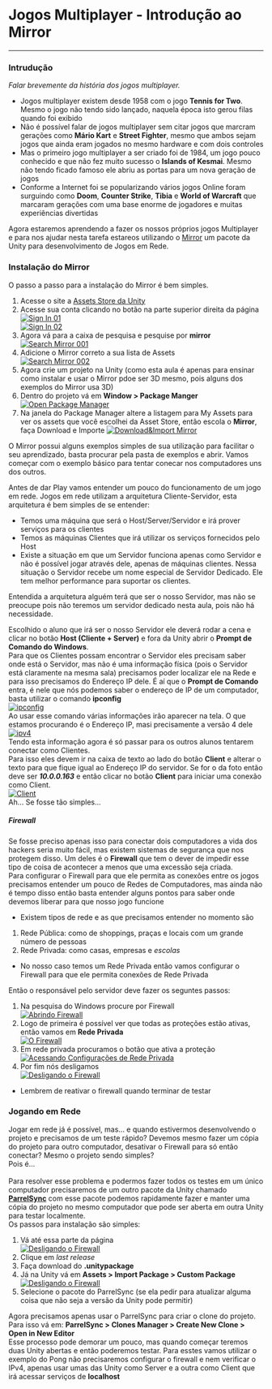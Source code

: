 # Jogos Multiplayer - Introdução ao Mirror
------------
### Intrudução
*Falar brevemente da história dos jogos multiplayer.*
* Jogos multiplayer existem desde 1958 com o jogo **Tennis for Two**. Mesmo o jogo não tendo sido lançado, naquela época isto gerou filas quando foi exibido
* Não é possível falar de jogos multiplayer sem citar jogos que marcram gerações como **Mário Kart** e **Street Fighter**, mesmo que ambos sejam jogos que ainda eram jogados no mesmo hardware e com dois controles
* Mas o primeiro jogo multiplayer a ser criado foi de 1984, um jogo pouco conhecido e que não fez muito sucesso o **Islands of Kesmai**. Mesmo não tendo ficado famoso ele abriu as portas para um nova geração de jogos
* Conforme a Internet foi se popularizando vários jogos Online foram surguindo como **Doom**, **Counter Strike**, **Tibia** e **World of Warcraft** que marcaram gerações com uma base enorme de jogadores e muitas experiências divertidas

Agora estaremos aprendendo a fazer os nossos próprios jogos Multiplayer e para nos ajudar nesta tarefa estareos utilizando o [Mirror](https://assetstore.unity.com/packages/tools/network/mirror-129321 "Mirror") um pacote da Unity para desenvolvimento de Jogos em Rede.

### Instalação do Mirror
O passo a passo para a instalação do Mirror é bem simples.
1. Acesse o site a [Assets Store da Unity](https://assetstore.unity.com/ "Assets Store da Unity")
2. Acesse sua conta clicando no botão na parte superior direita da página<br>
[![Sign In 01](https://github.com/VictorSG-Maceio/AulasExpertGames-v2/blob/main/Lesson1/Screenshots/001.png "Sign In 01")](https://github.com/VictorSG-Maceio/AulasExpertGames-v2/blob/main/Lesson1/Screenshots/001.png "Sign In 01")<br>
[![Sign In 02](https://github.com/VictorSG-Maceio/AulasExpertGames-v2/blob/main/Lesson1/Screenshots/002.png "Sign In 02")](https://github.com/VictorSG-Maceio/AulasExpertGames-v2/blob/main/Lesson1/Screenshots/002.png "Sign In 02")
3. Agora vá para a caixa de pesquisa e pesquise por **mirror** <br>
[![Search Mirror 001](https://github.com/VictorSG-Maceio/AulasExpertGames-v2/blob/main/Lesson1/Screenshots/003.png "Search Mirror 001")](https://github.com/VictorSG-Maceio/AulasExpertGames-v2/blob/main/Lesson1/Screenshots/003.png "Search Mirror 001")
4. Adicione o Mirror correto a sua lista de Assets <br>
[![Search Mirror 002](https://github.com/VictorSG-Maceio/AulasExpertGames-v2/blob/main/Lesson1/Screenshots/004.png "Search Mirror 002")](https://github.com/VictorSG-Maceio/AulasExpertGames-v2/blob/main/Lesson1/Screenshots/004.png "Search Mirror 002")
5. Agora crie um projeto na Unity (como esta aula é apenas para ensinar como instalar e usar o Mirror pdoe ser 3D mesmo, pois alguns dos exemplos do Mirror usa 3D)
6. Dentro do projeto vá em **Window > Package Manger**<br>
[![Open Package Manager](https://github.com/VictorSG-Maceio/AulasExpertGames-v2/blob/main/Lesson1/Screenshots/005.png "Open Package Manager")](https://github.com/VictorSG-Maceio/AulasExpertGames-v2/blob/main/Lesson1/Screenshots/005.png "Open Package Manager")
7. Na janela do Package Manager altere a listagem para My Assets para ver os assets que você escolhei da Asset Store, então escola o **Mirror**, faça Download e Importe
[![Download&Import Mirror](https://github.com/VictorSG-Maceio/AulasExpertGames-v2/blob/main/Lesson1/Screenshots/006.png "Download&Import Mirror")](https://github.com/VictorSG-Maceio/AulasExpertGames-v2/blob/main/Lesson1/Screenshots/006.png "Download&Import Mirror")

O Mirror possui alguns exemplos simples de sua utilização para facilitar o seu aprendizado, basta procurar pela pasta de exemplos e abrir. Vamos começar com o exemplo básico para tentar conecar nos computadores uns dos outros.

Antes de dar Play vamos entender um pouco do funcionamento de um jogo em rede. Jogos em rede utilizam a arquitetura Cliente-Servidor, esta arquitetura é bem simples de se entender:
* Temos uma máquina que será o Host/Server/Servidor e irá prover serviços para os clientes
* Temos as máquinas Clientes que irá utilizar os serviços fornecidos pelo Host
* Existe a situação em que um Servidor funciona apenas como Servidor e não é possível jogar através dele, apenas de máquinas clientes. Nessa situação o Servidor recebe um nome especial de Servidor Dedicado. Ele tem melhor performance para suportar os clientes.

Entendida a arquitetura alguém terá que ser o nosso Servidor, mas não se preocupe pois não teremos um servidor dedicado nesta aula, pois não há necessidade.

Escolhido o aluno que irá ser o nosso Servidor ele deverá rodar a cena e clicar no botão **Host (Cliente + Server)** e fora da Unity abrir o **Prompt de Comando do Windows**.  <br> Para que os Clientes possam encontrar o Servidor eles precisam saber onde está o Servidor, mas não é uma informação física (pois o Servidor está claramente na mesma sala) precisamos poder localizar ele na Rede e para isso precisamos do Endereço IP dele.  É aí que o **Prompt de Comando** entra, é nele que nós podemos saber o endereço de IP de um computador, basta utilizar o comando **ipconfig**<br>[![ipconfig](https://github.com/VictorSG-Maceio/AulasExpertGames-v2/blob/main/Lesson1/Screenshots/007.png "ipconfig")](https://github.com/VictorSG-Maceio/AulasExpertGames-v2/blob/main/Lesson1/Screenshots/007.png "ipconfig")<br>Ao usar esse comando várias informações irão aparecer na tela. O que estamos procurando é o Endereço IP, masi precisamente a versão 4 dele<br>[![ipv4](https://github.com/VictorSG-Maceio/AulasExpertGames-v2/blob/main/Lesson1/Screenshots/008.png "ipv4")](https://github.com/VictorSG-Maceio/AulasExpertGames-v2/blob/main/Lesson1/Screenshots/008.png "ipv4")<br>
Tendo esta informação agora é só passar para os outros alunos tentarem conectar como Clientes.<br>
Para isso eles devem ir na caixa de texto ao lado do botão **Client** e alterar o texto para que fique igual ao Endereço IP do servidor. Se for o da foto então deve ser ***10.0.0.163*** e então clicar no botão **Client** para iniciar uma conexão como Client.
<br>
[![Client](https://github.com/VictorSG-Maceio/AulasExpertGames-v2/blob/main/Lesson1/Screenshots/009.png "Client")](https://github.com/VictorSG-Maceio/AulasExpertGames-v2/blob/main/Lesson1/Screenshots/009.png "Client")
<br>
Ah... Se fosse tão simples...

##### Firewall
Se fosse preciso apenas isso para conectar dois computadores a vida dos hackers seria muito fácil, mas existem sistemas de segurança que nos protegem disso. Um deles é o **Firewall** que tem o dever de impedir esse tipo de coisa de acontecer a menos que uma excessão seja criada.<br>
Para configurar o Firewall para que ele permita as conexões entre os jogos precisamos entender um pouco de Redes de Computadores, mas ainda não é tempo disso então basta entender alguns pontos para saber onde devemos liberar para que nosso jogo funcione
* Existem tipos de rede e as que precisamos entender no momento são
 1. Rede Pública: como de shoppings, praças e locais com um grande número de pessoas
 2. Rede Privada: como casas, empresas e *escolas*
* No nosso caso temos um Rede Privada então vamos configurar o Firewall para que ele permita conexões de Rede Privada

Então o responsável pelo servidor deve fazer os seguntes passos:
1. Na pesquisa do Windows procure por Firewall<br>
[![Abrindo Firewall](https://github.com/VictorSG-Maceio/AulasExpertGames-v2/blob/main/Lesson1/Screenshots/010.png "Abrindo Firewall")](https://github.com/VictorSG-Maceio/AulasExpertGames-v2/blob/main/Lesson1/Screenshots/010.png "Abrindo Firewall")
2.  Logo de primeira é possível ver que todas as proteções estão ativas, então vamos em **Rede Privada**<br>
[![O Firewall](https://github.com/VictorSG-Maceio/AulasExpertGames-v2/blob/main/Lesson1/Screenshots/011.png "O Firewall")](https://github.com/VictorSG-Maceio/AulasExpertGames-v2/blob/main/Lesson1/Screenshots/011.png "O Firewall")
3. Em rede privada procuramos o botão que ativa a proteção<br>
[![Acessando Configurações de Rede Privada](https://github.com/VictorSG-Maceio/AulasExpertGames-v2/blob/main/Lesson1/Screenshots/012.png "Acessando Configurações de Rede Privada")](https://github.com/VictorSG-Maceio/AulasExpertGames-v2/blob/main/Lesson1/Screenshots/012.png "Acessando Configurações de Rede Privada")
4. Por fim nós desligamos<br>
[![Desligando o Firewall](https://github.com/VictorSG-Maceio/AulasExpertGames-v2/blob/main/Lesson1/Screenshots/013.png "Desligando o Firewall")](https://github.com/VictorSG-Maceio/AulasExpertGames-v2/blob/main/Lesson1/Screenshots/013.png "Desligando o Firewall")

* Lembrem de reativar o firewall quando terminar de testar

### Jogando em Rede
Jogar em rede já é possível, mas... e quando estivermos desenvolvendo o projeto e precisamos de um teste rápido? Devemos mesmo fazer um cópia do projeto para outro computador, desativar o Firewall para só então conectar? Mesmo o projeto sendo simples?
<br>
Pois é...
<br><br>
Para resolver esse problema e podermos fazer todos os testes em um único computador precisaremos de um outro pacote da Unity chamado [**ParrelSync**](https://github.com/VeriorPies/ParrelSync "**ParrelSync**") com esse pacote podemos rapidamente fazer e manter uma cópia do projeto no mesmo computador que pode ser aberta em outra Unity para testar localmente.<br>
Os passos para instalação são simples:
1. Vá até essa parte da página<br>
[![Desligando o Firewall](https://github.com/VictorSG-Maceio/AulasExpertGames-v2/blob/main/Lesson1/Screenshots/014.png "Desligando o Firewall")](https://github.com/VictorSG-Maceio/AulasExpertGames-v2/blob/main/Lesson1/Screenshots/014.png "Desligando o Firewall")
2. Clique em *last release*
3. Faça download do **.unitypackage**
4. Já na Unity vá em **Assets > Import Package > Custom Package**<br>
[![Desligando o Firewall](https://github.com/VictorSG-Maceio/AulasExpertGames-v2/blob/main/Lesson1/Screenshots/015.png "Desligando o Firewall")](https://github.com/VictorSG-Maceio/AulasExpertGames-v2/blob/main/Lesson1/Screenshots/015.png "Desligando o Firewall")
5. Selecione o pacote do ParrelSync (se ela pedir para atualizar alguma coisa que não seja a versão da Unity pode permitir)

Agora precisamos apenas usar o ParrelSync para criar o clone do projeto.<br>
Para isso vá em: **ParrelSync > Clones Manager > Create New Clone > Open in New Editor**<br>
Esse processo pode demorar um pouco, mas quando começar teremos duas Unity abertas e então poderemos testar. Para esstes vamos utilizar o exemplo do Pong não precisaremos configurar o firewall e nem verificar o IPv4, apenas usar umas das Unity como Server e a outra como Client que irá acessar serviços de **localhost**